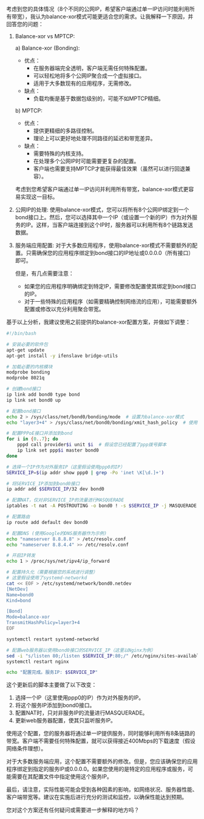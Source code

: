 考虑到您的具体情况（8个不同的公网IP，希望客户端通过单一IP访问时能利用所有带宽），我认为balance-xor模式可能更适合您的需求。让我解释一下原因，并回答您的问题：

1. Balance-xor vs MPTCP:

   

   a) Balance-xor (Bonding):
      - 优点：
        * 在服务器端完全透明，客户端无需任何特殊配置。
        * 可以轻松地将多个公网IP聚合成一个虚拟接口。
        * 适用于大多数现有的应用程序，无需修改。
      - 缺点：
        * 负载均衡是基于数据包级别的，可能不如MPTCP精细。

   b) MPTCP:
      - 优点：
        * 提供更精细的多路径控制。
        * 理论上可以更好地处理不同路径的延迟和带宽差异。
      - 缺点：
        * 需要特殊的内核支持。
        * 在处理多个公网IP时可能需要更复杂的配置。
        * 客户端也需要支持MPTCP才能获得最佳效果（虽然可以进行回退兼容）。

   考虑到您希望客户端通过单一IP访问并利用所有带宽，balance-xor模式更容易实现这一目标。

2. 公网IP的处理:
   使用balance-xor模式，您可以将所有8个公网IP绑定到一个bond接口上。然后，您可以选择其中一个IP（或设置一个新的IP）作为对外服务的IP。这样，当客户端连接到这个IP时，服务器可以利用所有8个链路发送数据。

3. 服务端应用配置:
   对于大多数应用程序，使用balance-xor模式不需要额外的配置。只需确保您的应用程序绑定到bond接口的IP地址或0.0.0.0（所有接口）即可。

   但是，有几点需要注意：
   - 如果您的应用程序明确绑定到特定IP，需要修改配置使其绑定到bond接口的IP。
   - 对于一些特殊的应用程序（如需要精确控制网络流的应用），可能需要额外配置或修改以充分利用聚合带宽。

基于以上分析，我建议使用之前提供的balance-xor配置方案，并做如下调整：



```bash
#!/bin/bash

# 安装必要的软件包
apt-get update
apt-get install -y ifenslave bridge-utils

# 加载必要的内核模块
modprobe bonding
modprobe 8021q

# 创建bond接口
ip link add bond0 type bond
ip link set bond0 up

# 配置bond接口
echo 2 > /sys/class/net/bond0/bonding/mode  # 设置为balance-xor模式
echo "layer3+4" > /sys/class/net/bond0/bonding/xmit_hash_policy  # 使用layer3+4进行负载均衡

# 配置PPPoE接口并添加到bond
for i in {0..7}; do
    pppd call provider$i unit $i  # 假设您已经配置了ppp拨号脚本
    ip link set ppp$i master bond0
done

# 选择一个IP作为对外服务IP（这里假设使用ppp0的IP）
SERVICE_IP=$(ip addr show ppp0 | grep -Po 'inet \K[\d.]+')

# 将SERVICE_IP添加到bond0接口
ip addr add $SERVICE_IP/32 dev bond0

# 配置NAT，仅对非SERVICE_IP的流量进行MASQUERADE
iptables -t nat -A POSTROUTING -o bond0 ! -s $SERVICE_IP -j MASQUERADE

# 配置路由
ip route add default dev bond0

# 配置DNS (使用Google的DNS服务器作为示例)
echo "nameserver 8.8.8.8" > /etc/resolv.conf
echo "nameserver 8.8.4.4" >> /etc/resolv.conf

# 开启IP转发
echo 1 > /proc/sys/net/ipv4/ip_forward

# 配置持久化（需要根据您的系统进行调整）
# 这里假设使用了systemd-networkd
cat << EOF > /etc/systemd/network/bond0.netdev
[NetDev]
Name=bond0
Kind=bond

[Bond]
Mode=balance-xor
TransmitHashPolicy=layer3+4
EOF

systemctl restart systemd-networkd

# 配置web服务器以使用bond0接口的SERVICE_IP（这里以Nginx为例）
sed -i "s/listen 80;/listen $SERVICE_IP:80;/" /etc/nginx/sites-available/default
systemctl restart nginx

echo "配置完成。服务IP: $SERVICE_IP"

```

这个更新后的脚本主要做了以下改变：

1. 选择一个IP（这里使用ppp0的IP）作为对外服务的IP。
2. 将这个服务IP添加到bond0接口。
3. 配置NAT时，只对非服务IP的流量进行MASQUERADE。
4. 更新web服务器配置，使其只监听服务IP。

使用这个配置，您的服务器将通过单一IP提供服务，同时能够利用所有8条链路的带宽。客户端不需要任何特殊配置，就可以获得接近400Mbps的下载速度（假设网络条件理想）。

对于大多数服务端应用，这个配置不需要额外的修改。但是，您应该确保您的应用程序绑定到指定的服务IP或0.0.0.0。如果您使用的是特定的应用程序或服务，可能需要在其配置文件中指定使用这个服务IP。

最后，请注意，实际性能可能会受到各种因素的影响，如网络状况、服务器性能、客户端带宽等。建议在实施后进行充分的测试和监控，以确保性能达到预期。

您对这个方案还有任何疑问或需要进一步解释的地方吗？